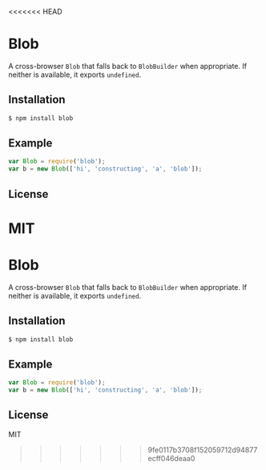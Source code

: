 <<<<<<< HEAD
# Blob

A cross-browser `Blob` that falls back to `BlobBuilder` when appropriate.
If neither is available, it exports `undefined`.

## Installation

``` bash
$ npm install blob
```

## Example

``` js
var Blob = require('blob');
var b = new Blob(['hi', 'constructing', 'a', 'blob']);
```

## License

MIT
=======
# Blob

A cross-browser `Blob` that falls back to `BlobBuilder` when appropriate.
If neither is available, it exports `undefined`.

## Installation

``` bash
$ npm install blob
```

## Example

``` js
var Blob = require('blob');
var b = new Blob(['hi', 'constructing', 'a', 'blob']);
```

## License

MIT
>>>>>>> 9fe0117b3708f152059712d94877ecff046deaa0

